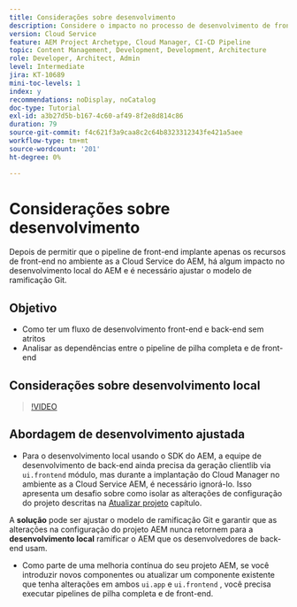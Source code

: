 ```yaml
---
title: Considerações sobre desenvolvimento
description: Considere o impacto no processo de desenvolvimento de front-end e back-end depois de habilitar o pipeline de front-end.
version: Cloud Service
feature: AEM Project Archetype, Cloud Manager, CI-CD Pipeline
topic: Content Management, Development, Development, Architecture
role: Developer, Architect, Admin
level: Intermediate
jira: KT-10689
mini-toc-levels: 1
index: y
recommendations: noDisplay, noCatalog
doc-type: Tutorial
exl-id: a3b27d5b-b167-4c60-af49-8f2e8d814c86
duration: 79
source-git-commit: f4c621f3a9caa8c2c64b8323312343fe421a5aee
workflow-type: tm+mt
source-wordcount: '201'
ht-degree: 0%

---
```


# Considerações sobre desenvolvimento

Depois de permitir que o pipeline de front-end implante apenas os recursos de front-end no ambiente as a Cloud Service do AEM, há algum impacto no desenvolvimento local do AEM e é necessário ajustar o modelo de ramificação Git.

## Objetivo

* Como ter um fluxo de desenvolvimento front-end e back-end sem atritos
* Analisar as dependências entre o pipeline de pilha completa e de front-end


## Considerações sobre desenvolvimento local

>[!VIDEO](https://video.tv.adobe.com/v/3409421?quality=12&learn=on)


## Abordagem de desenvolvimento ajustada

* Para o desenvolvimento local usando o SDK do AEM, a equipe de desenvolvimento de back-end ainda precisa da geração clientlib via `ui.frontend` módulo, mas durante a implantação do Cloud Manager no ambiente as a Cloud Service AEM, é necessário ignorá-lo. Isso apresenta um desafio sobre como isolar as alterações de configuração do projeto descritas na [Atualizar projeto](update-project.md) capítulo.

A __solução__ pode ser ajustar o modelo de ramificação Git e garantir que as alterações na configuração do projeto AEM nunca retornem para a __desenvolvimento local__ ramificar o AEM que os desenvolvedores de back-end usam.


* Como parte de uma melhoria contínua do seu projeto AEM, se você introduzir novos componentes ou atualizar um componente existente que tenha alterações em ambos `ui.app` e `ui.frontend` , você precisa executar pipelines de pilha completa e de front-end.
